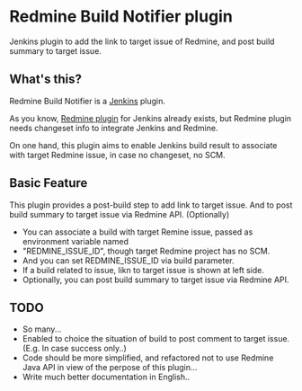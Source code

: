 Redmine Build Notifier plugin
===========================

Jenkins plugin to add the link to target issue of Redmine, and post build summary to target issue.

What's this?
-------------

Redmine Build Notifier is a [Jenkins](http://jenkins-ci.org/) plugin.

As you know, [Redmine plugin](https://wiki.jenkins-ci.org/display/JENKINS/Redmine+Plugin) for Jenkins already exists, but Redmine plugin needs
changeset info to integrate Jenkins and Redmine.

On one hand, this plugin aims to enable Jenkins build result to associate with target Redmine issue, in case no changeset, no SCM.

Basic Feature
-------------

This plugin provides a post-build step to add link to target issue.
And to post build summary to target issue via Redmine API. (Optionally)

* You can associate a build with target Remine issue, passed as environment variable named
* "REDMINE_ISSUE_ID", though target Redmine project has no SCM.
* And you can set REDMINE_ISSUE_ID via build parameter.
* If a build related to issue, likn to target issue is shown at left side.
* Optionally, you can post build summary to target issue via Redmine API.

TODO
----

* So many...
* Enabled to choice the situation of build to post comment to target issue. (E.g. In case success only..)
* Code should be more simplified, and refactored not to use Redmine Java API in view of the perpose of this plugin...
* Write much better documentation in English..

